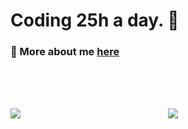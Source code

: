 # Coding 25h a day. 🤍
### 💬 More about me <a href="https://martinabdulghni.com/">here</a>
<br><br><br>

<div style="display: flex; justify-content: space-evenly;">
<img src="https://github-readme-stats.vercel.app/api?username=martinabdulghni&show_icons=true&theme=tokyonight" style="flex:1; "/>
<img src="https://github-readme-stats.vercel.app/api/top-langs/?username=martinabdulghni&layout=compact" style="flex:1; "/>
</div>

